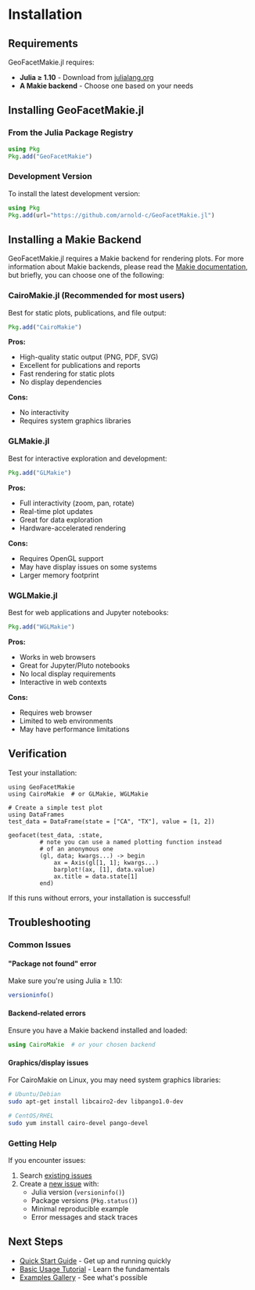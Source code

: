 # Installation

## Requirements

GeoFacetMakie.jl requires:

- **Julia ≥ 1.10** - Download from [julialang.org](https://julialang.org/downloads/)
- **A Makie backend** - Choose one based on your needs

## Installing GeoFacetMakie.jl

### From the Julia Package Registry

```julia
using Pkg
Pkg.add("GeoFacetMakie")
```

### Development Version

To install the latest development version:

```julia
using Pkg
Pkg.add(url="https://github.com/arnold-c/GeoFacetMakie.jl")
```

## Installing a Makie Backend

GeoFacetMakie.jl requires a Makie backend for rendering plots.
For more information about Makie backends, please read the [Makie documentation](https://docs.makie.org/stable/explanations/backends/backends), but briefly, you can choose one of the following:

### CairoMakie.jl (Recommended for most users)

Best for static plots, publications, and file output:

```julia
Pkg.add("CairoMakie")
```

**Pros:**
- High-quality static output (PNG, PDF, SVG)
- Excellent for publications and reports
- Fast rendering for static plots
- No display dependencies

**Cons:**
- No interactivity
- Requires system graphics libraries

### GLMakie.jl

Best for interactive exploration and development:

```julia
Pkg.add("GLMakie")
```

**Pros:**
- Full interactivity (zoom, pan, rotate)
- Real-time plot updates
- Great for data exploration
- Hardware-accelerated rendering

**Cons:**
- Requires OpenGL support
- May have display issues on some systems
- Larger memory footprint

### WGLMakie.jl

Best for web applications and Jupyter notebooks:

```julia
Pkg.add("WGLMakie")
```

**Pros:**
- Works in web browsers
- Great for Jupyter/Pluto notebooks
- No local display requirements
- Interactive in web contexts

**Cons:**
- Requires web browser
- Limited to web environments
- May have performance limitations

## Verification

Test your installation:

```@example
using GeoFacetMakie
using CairoMakie  # or GLMakie, WGLMakie

# Create a simple test plot
using DataFrames
test_data = DataFrame(state = ["CA", "TX"], value = [1, 2])

geofacet(test_data, :state,
         # note you can use a named plotting function instead
         # of an anonymous one
         (gl, data; kwargs...) -> begin
             ax = Axis(gl[1, 1]; kwargs...)
             barplot!(ax, [1], data.value)
             ax.title = data.state[1]
         end)
```

If this runs without errors, your installation is successful!

## Troubleshooting

### Common Issues

#### "Package not found" error
Make sure you're using Julia ≥ 1.10:
```julia
versioninfo()
```

#### Backend-related errors
Ensure you have a Makie backend installed and loaded:
```julia
using CairoMakie  # or your chosen backend
```

#### Graphics/display issues
For CairoMakie on Linux, you may need system graphics libraries:
```bash
# Ubuntu/Debian
sudo apt-get install libcairo2-dev libpango1.0-dev

# CentOS/RHEL
sudo yum install cairo-devel pango-devel
```

### Getting Help

If you encounter issues:

1. Search [existing issues](https://github.com/arnold-c/GeoFacetMakie.jl/issues)
2. Create a [new issue](https://github.com/arnold-c/GeoFacetMakie.jl/issues/new) with:
   - Julia version (`versioninfo()`)
   - Package versions (`Pkg.status()`)
   - Minimal reproducible example
   - Error messages and stack traces

## Next Steps

- [Quick Start Guide](quickstart.md) - Get up and running quickly
- [Basic Usage Tutorial](tutorials/basic_usage.md) - Learn the fundamentals
- [Examples Gallery](examples/gallery.md) - See what's possible

